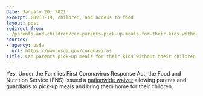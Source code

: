 ```yaml
---
date: January 20, 2021
excerpt: COVID-19, children, and access to food
layout: post
redirect_from:
- /parents-and-children/can-parents-pick-up-meals-for-their-kids-without-them-present/
sources:
- agency: usda
  url: https://www.usda.gov/coronavirus
title: Can parents pick-up meals for their kids without their children present?
---
```


Yes. Under the Families First Coronavirus Response Act, the Food and Nutrition Service (FNS) issued a [nationwide waiver](https://www.fns.usda.gov/disaster/pandemic/covid-19) allowing parents and guardians to pick-up meals and bring them home for their children.